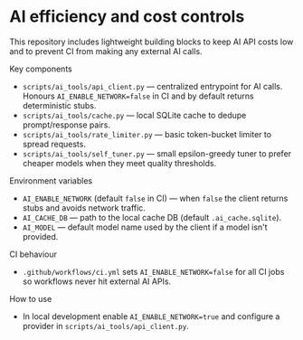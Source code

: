 # AI efficiency and cost controls

This repository includes lightweight building blocks to keep AI API costs low and to prevent CI from making any external AI calls.

Key components
- `scripts/ai_tools/api_client.py` — centralized entrypoint for AI calls. Honours `AI_ENABLE_NETWORK=false` in CI and by default returns deterministic stubs.
- `scripts/ai_tools/cache.py` — local SQLite cache to dedupe prompt/response pairs.
- `scripts/ai_tools/rate_limiter.py` — basic token-bucket limiter to spread requests.
- `scripts/ai_tools/self_tuner.py` — small epsilon-greedy tuner to prefer cheaper models when they meet quality thresholds.

Environment variables
- `AI_ENABLE_NETWORK` (default `false` in CI) — when `false` the client returns stubs and avoids network traffic.
- `AI_CACHE_DB` — path to the local cache DB (default `.ai_cache.sqlite`).
- `AI_MODEL` — default model name used by the client if a model isn't provided.

CI behaviour
- `.github/workflows/ci.yml` sets `AI_ENABLE_NETWORK=false` for all CI jobs so workflows never hit external AI APIs.

How to use
- In local development enable `AI_ENABLE_NETWORK=true` and configure a provider in `scripts/ai_tools/api_client.py`.
